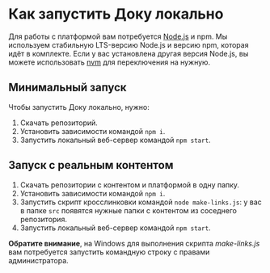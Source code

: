 # Как запустить Доку локально

Для работы с платформой вам потребуется [Node.js](https://nodejs.org/en/) и npm. Мы используем стабильную LTS-версию Node.js и версию npm, которая идёт в комплекте. Если у вас установлена другая версия Node.js, вы можете использовать [nvm](https://github.com/nvm-sh/nvm) для переключения на нужную.

## Минимальный запуск

Чтобы запустить Доку локально, нужно:

1. Скачать репозиторий.
1. Установить зависимости командой `npm i`.
1. Запустить локальный веб-сервер командой `npm start`.

## Запуск с реальным контентом

1. Скачать репозитории с контентом и платформой в одну папку.
1. Установить зависимости командой `npm i`.
1. Запустить скрипт кросслинковки командой `node make-links.js`: у вас в папке `src` появятся нужные папки с контентом из соседнего репозитория.
1. Запустить локальный веб-сервер командой `npm start`.

**Обратите внимание**, на Windows для выполнения скрипта _make-links.js_ вам потребуется запустить командную строку с правами администратора.
